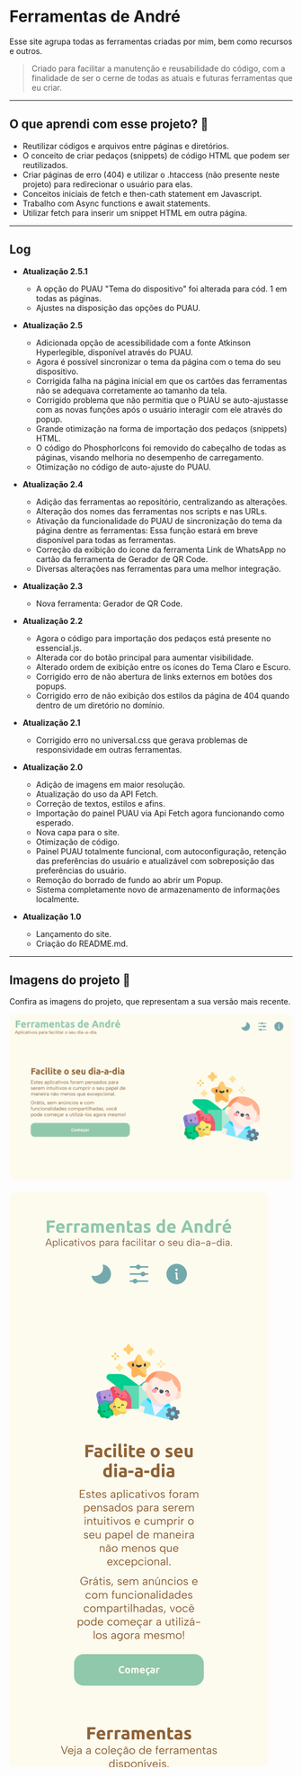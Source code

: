 # Ferramentas de André
Esse site agrupa todas as ferramentas criadas por mim, bem como recursos e outros.

> Criado para facilitar a manutenção e reusabilidade do código, com a finalidade de ser o cerne de todas as atuais e futuras ferramentas que eu criar.

- - - 

## O que aprendi com esse projeto? 🎯
- Reutilizar códigos e arquivos entre páginas e diretórios.
- O conceito de criar pedaços (snippets) de código HTML que podem ser reutilizados.
- Criar páginas de erro (404) e utilizar o .htaccess (não presente neste projeto) para redirecionar o usuário para elas.
- Conceitos iniciais de fetch e then-cath statement em Javascript.
- Trabalho com Async functions e await statements.
- Utilizar fetch para inserir um snippet HTML em outra página.

- - - 

## Log
- **Atualização 2.5.1**
    - A opção do PUAU "Tema do dispositivo" foi alterada para cód. 1 em todas as páginas.
    - Ajustes na disposição das opções do PUAU.

- **Atualização 2.5**
    - Adicionada opção de acessibilidade com a fonte Atkinson Hyperlegible, disponível através do PUAU.
    - Agora é possível sincronizar o tema da página com o tema do seu dispositivo.
    - Corrigida falha na página inicial em que os cartões das ferramentas não se adequava corretamente ao tamanho da tela.
    - Corrigido problema que não permitia que o PUAU se auto-ajustasse com as novas funções após o usuário interagir com ele através do popup.
    - Grande otimização na forma de importação dos pedaços (snippets) HTML.
    - O código do PhosphorIcons foi removido do cabeçalho de todas as páginas, visando melhoria no desempenho de carregamento.
    - Otimização no código de auto-ajuste do PUAU.

- **Atualização 2.4**
    - Adição das ferramentas ao repositório, centralizando as alterações.
    - Alteração dos nomes das ferramentas nos scripts e nas URLs. 
    - Ativação da funcionalidade do PUAU de sincronização do tema da página dentre as ferramentas: Essa função estará em breve disponível para todas as ferramentas.
    - Correção da exibição do ícone da ferramenta Link de WhatsApp no cartão da ferramenta de Gerador de QR Code.
    - Diversas alterações nas ferramentas para uma melhor integração.

- **Atualização 2.3**
    - Nova ferramenta: Gerador de QR Code.

- **Atualização 2.2**
    - Agora o código para importação dos pedaços está presente no essencial.js.
    - Alterada cor do botão principal para aumentar visibilidade.
    - Alterado ordem de exibição entre os ícones do Tema Claro e Escuro.
    - Corrigido erro de não abertura de links externos em botões dos popups.
    - Corrigido erro de não exibição dos estilos da página de 404 quando dentro de um diretório no domínio.
    

- **Atualização 2.1**
    - Corrigido erro no universal.css que gerava problemas de responsividade em outras ferramentas.

- **Atualização 2.0**
    - Adição de imagens em maior resolução.
    - Atualização do uso da API Fetch.
    - Correção de textos, estilos e afins.
    - Importação do painel PUAU via Api Fetch agora funcionando como esperado.
    - Nova capa para o site.
    - Otimização de código.
    - Painel PUAU totalmente funcional, com autoconfiguração, retenção das preferências do usuário e atualizável com sobreposição das preferências do usuário.
    - Remoção do borrado de fundo ao abrir um Popup.
    - Sistema completamente novo de armazenamento de informações localmente.

- **Atualização 1.0**
    - Lançamento do site.
    - Criação do README.md.

- - -

## Imagens do projeto 📸
Confira as imagens do projeto, que representam a sua versão mais recente.

<img src="imagens/site_computador.png" style="border-radius: 12px;">
<br><br>
<img src="imagens/site_telefone.png" style="border-radius: 12px;">